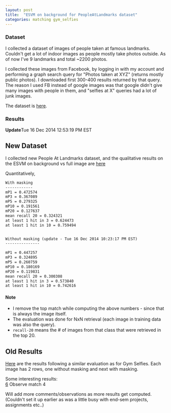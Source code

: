 ```yaml
---
layout: post
title:  "ESVM on background for PeopleAtLandmarks dataset"
categories: matching gym_selfies
---
```


### Dataset

I collected a dataset of images of people taken at famous landmarks.
Couldn't get a lot of indoor images as people mostly take photos outside.
As of now I've 9 landmarks and total ~2200 photos.

I collected these images from Facebook, by logging in with my account and performing a graph search query for "Photos taken at XYZ" (returns mostly public photos).
I downloaded first 300-400 results returned by that query.
The reason I used FB instead of google images was that google didn't give many images with people in them, and "selfies at X" queries had a lot of junk images.

The dataset is [here](https://www.dropbox.com/sh/iwvzblqj3twe1wq/AAAMN98tJEqeUg51cGBuaKFea?dl=0).

### Results

**Update**Tue 16 Dec 2014 12:53:19 PM EST 

New Dataset
-----------

I collected new People At Landmarks dataset, and the qualitative results on the ESVM on background vs full image are 
[here](http://pyrie.vmr.cs.cmu.edu/~rohit/projects/003_SelfieSegmentation/results/013_ESVMWithSeg/results3/publish/esvm_matches_with_people_masked/esvm_matches001.html)

Quantitatively,
 
```txt
With masking
------------
mP1 = 0.472574
mP3 = 0.367089
mP5 = 0.279325
mP10 = 0.191561
mP20 = 0.127637
mean recall 20 = 0.324321
at least 1 hit in 3 = 0.624473
at least 1 hit in 10 = 0.759494


Without masking (update - Tue 16 Dec 2014 10:23:17 PM EST)
---------------

mP1 = 0.447257
mP3 = 0.324895
mP5 = 0.260759
mP10 = 0.180169
mP20 = 0.119831
mean recall 20 = 0.300308
at least 1 hit in 3 = 0.573840
at least 1 hit in 10 = 0.742616

```

#### Note
- I remove the top match while computing the above numbers - since that is always the image itself.
- The evaluation was done for NxN retrieval (each image in training data was also the query).
- `recall-20` means the # of images from that class that were retrieved in the top 20.


Old Results
-----------

[Here](http://pyrie.vmr.cs.cmu.edu/~rohit/projects/003_SelfieSegmentation/results/013_ESVMWithSeg/results2/publish/esvm_matches_with_people_masked/esvm_matches001.html)
are the results following a similar evaluation as for Gym Selfies.
Each image has 2 rows, one without masking and next with masking.

Some interesting results:     
[6](http://pyrie.vmr.cs.cmu.edu/~rohit/projects/003_SelfieSegmentation/results/013_ESVMWithSeg/results2/publish/esvm_matches_with_people_masked/esvm_matches001.html#row5) Observe match 4   

Will add more comments/observations as more results get computed.
(Couldn't set it up earlier as was a little busy with end-sem projects, assignments etc..)


